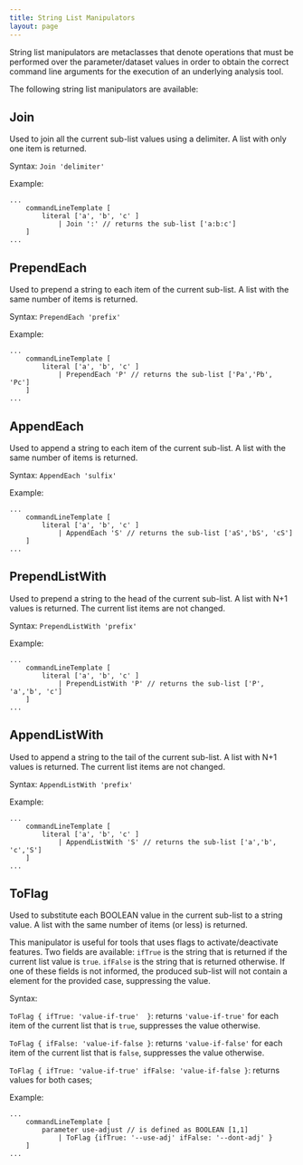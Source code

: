 ```yaml
---
title: String List Manipulators
layout: page
---
```


String list manipulators are metaclasses that denote operations that must be performed over the parameter/dataset values in order to obtain the correct command line arguments for the execution of an underlying analysis tool.

The following string list manipulators are available:

## Join
Used to join all the current sub-list values using a delimiter.
A list with only one item is returned.
	
Syntax: `Join 'delimiter'`

Example:
```aadl
...
	commandLineTemplate [
		literal ['a', 'b', 'c' ]
			| Join ':' // returns the sub-list ['a:b:c'] 
	]
...
```

## PrependEach

Used to prepend a string to each item of the current sub-list.
A list with the same number of items is returned.

Syntax: `PrependEach 'prefix'`

Example:
```aadl
...
	commandLineTemplate [
		literal ['a', 'b', 'c' ]
			| PrependEach 'P' // returns the sub-list ['Pa','Pb', 'Pc'] 
	]
...
```

## AppendEach

Used to append a string to each item of the current sub-list.
A list with the same number of items is returned.

Syntax: `AppendEach 'sulfix'`

Example:
```aadl
...
	commandLineTemplate [
		literal ['a', 'b', 'c' ]
			| AppendEach 'S' // returns the sub-list ['aS','bS', 'cS'] 
	]
...
```

## PrependListWith

Used to prepend a string to the head of the current sub-list.
A list with N+1 values is returned.
The current list items are not changed.

Syntax: `PrependListWith 'prefix'`

Example:
```aadl
...
	commandLineTemplate [
		literal ['a', 'b', 'c' ]
			| PrependListWith 'P' // returns the sub-list ['P', 'a','b', 'c'] 
	]
...
```

## AppendListWith

Used to append a string to the tail of the current sub-list.
A list with N+1 values is returned.
The current list items are not changed.

Syntax: `AppendListWith 'prefix'`

Example:
```aadl
...
	commandLineTemplate [
		literal ['a', 'b', 'c' ]
			| AppendListWith 'S' // returns the sub-list ['a','b', 'c','S'] 
	]
...
```

## ToFlag

Used to substitute each BOOLEAN value in the current sub-list to a string value.
A list with the same number of items (or less) is returned.

This manipulator is useful for tools that uses flags to activate/deactivate features.
Two fields are available: `ifTrue` is the string that is returned if the current list value is `true`. 
`ifFalse` is the string that is returned otherwise.
If one of these fields is not informed, the produced sub-list will not contain a element for the provided case, suppressing the value. 

Syntax:

`ToFlag { ifTrue: 'value-if-true'  }`: returns `'value-if-true'` for each item of the current list that is `true`, suppresses the value otherwise. 

`ToFlag { ifFalse: 'value-if-false }`: returns `'value-if-false'` for each item of the current list that is `false`, suppresses the value otherwise.

`ToFlag { ifTrue: 'value-if-true' ifFalse: 'value-if-false }`: returns values for both cases;



Example:
```aadl
...
	commandLineTemplate [
		parameter use-adjust // is defined as BOOLEAN [1,1]
			| ToFlag {ifTrue: '--use-adj' ifFalse: '--dont-adj' }
	]
...
```
